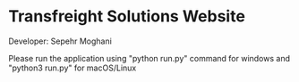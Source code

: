 # Transfreight Solutions Website
Developer: Sepehr Moghani

Please run the application using "python run.py" command for windows and "python3 run.py" for macOS/Linux
